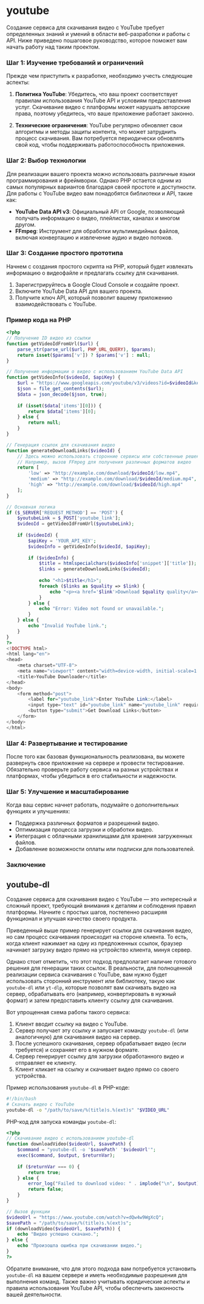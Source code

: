 # youtube
Создание сервиса для скачивания видео с YouTube требует определенных знаний и умений в области веб-разработки и работы с API. Ниже приведено пошаговое руководство, которое поможет вам начать работу над таким проектом.

### Шаг 1: Изучение требований и ограничений

Прежде чем приступить к разработке, необходимо учесть следующие аспекты:

1. **Политика YouTube**: Убедитесь, что ваш проект соответствует правилам использования YouTube API и условиям предоставления услуг. Скачивание видео с платформы может нарушать авторские права, поэтому убедитесь, что ваше приложение работает законно.

2. **Технические ограничения**: YouTube регулярно обновляет свои алгоритмы и методы защиты контента, что может затруднить процесс скачивания. Вам потребуется периодически обновлять свой код, чтобы поддерживать работоспособность приложения.

### Шаг 2: Выбор технологии

Для реализации вашего проекта можно использовать различные языки программирования и фреймворки. Однако PHP остается одним из самых популярных вариантов благодаря своей простоте и доступности. Для работы с YouTube видео вам понадобятся библиотеки и API, такие как:

- **YouTube Data API v3**: Официальный API от Google, позволяющий получать информацию о видео, плейлистах, каналах и многом другом.
- **FFmpeg**: Инструмент для обработки мультимедийных файлов, включая конвертацию и извлечение аудио и видео потоков.

### Шаг 3: Создание простого прототипа

Начнем с создания простого скрипта на PHP, который будет извлекать информацию о видеофайле и предлагать ссылку для скачивания.

1. Зарегистрируйтесь в Google Cloud Console и создайте проект.
2. Включите YouTube Data API для вашего проекта.
3. Получите ключ API, который позволит вашему приложению взаимодействовать с YouTube.

### Пример кода на PHP

```php
<?php
// Получение ID видео из ссылки
function getVideoIdFromUrl($url) {
    parse_str(parse_url($url, PHP_URL_QUERY), $params);
    return isset($params['v']) ? $params['v'] : null;
}

// Получение информации о видео с использованием YouTube Data API
function getVideoInfo($videoId, $apiKey) {
    $url = "https://www.googleapis.com/youtube/v3/videos?id=$videoId&key=$apiKey&part=snippet,contentDetails,status";
    $json = file_get_contents($url);
    $data = json_decode($json, true);
    
    if (isset($data['items'][0])) {
        return $data['items'][0];
    } else {
        return null;
    }
}

// Генерация ссылок для скачивания видео
function generateDownloadLinks($videoId) {
    // Здесь можно использовать сторонние сервисы или собственные решения для генерации ссылок
    // Например, вызов FFmpeg для получения различных форматов видео
    return [
        'low' => "http://example.com/download/$videoId/low.mp4",
        'medium' => "http://example.com/download/$videoId/medium.mp4",
        'high' => "http://example.com/download/$videoId/high.mp4"
    ];
}

// Основная логика
if ($_SERVER['REQUEST_METHOD'] == 'POST') {
    $youtubeLink = $_POST['youtube_link'];
    $videoId = getVideoIdFromUrl($youtubeLink);
    
    if ($videoId) {
        $apiKey = 'YOUR_API_KEY';
        $videoInfo = getVideoInfo($videoId, $apiKey);
        
        if ($videoInfo) {
            $title = htmlspecialchars($videoInfo['snippet']['title']);
            $links = generateDownloadLinks($videoId);
            
            echo "<h1>$title</h1>";
            foreach ($links as $quality => $link) {
                echo "<p><a href='$link'>Download $quality quality</a></p>";
            }
        } else {
            echo "Error: Video not found or unavailable.";
        }
    } else {
        echo "Invalid YouTube link.";
    }
}
?>
<!DOCTYPE html>
<html lang="en">
<head>
    <meta charset="UTF-8">
    <meta name="viewport" content="width=device-width, initial-scale=1.0">
    <title>YouTube Downloader</title>
</head>
<body>
    <form method="post">
        <label for="youtube_link">Enter YouTube Link:</label>
        <input type="text" id="youtube_link" name="youtube_link" required>
        <button type="submit">Get Download Links</button>
    </form>
</body>
</html>
```

### Шаг 4: Развертывание и тестирование

После того как базовая функциональность реализована, вы можете развернуть свое приложение на сервере и провести тестирование. Обязательно проверьте работу сервиса на разных устройствах и платформах, чтобы убедиться в его стабильности и надежности.

### Шаг 5: Улучшение и масштабирование

Когда ваш сервис начнет работать, подумайте о дополнительных функциях и улучшениях:

- Поддержка различных форматов и разрешений видео.
- Оптимизация процесса загрузки и обработки видео.
- Интеграция с облачными хранилищами для хранения загруженных файлов.
- Добавление возможности оплаты или подписки для пользователей.

### Заключение

## youtube-dl
Создание сервиса для скачивания видео с YouTube — это интересный и сложный проект, требующий внимания к деталям и соблюдения правил платформы. Начните с простых шагов, постепенно расширяя функционал и улучшая качество своего продукта.

Приведенный выше пример генерирует ссылки для скачивания видео, но сам процесс скачивания происходит на стороне клиента. То есть, когда клиент нажимает на одну из предложенных ссылок, браузер начинает загрузку видео прямо на устройство клиента, минуя сервер.

Однако стоит отметить, что этот подход предполагает наличие готового решения для генерации таких ссылок. В реальности, для полноценной реализации сервиса скачивания с YouTube, вам нужно будет использовать сторонний инструмент или библиотеку, такую как `youtube-dl` или `yt-dlp`, которые позволят вам скачивать видео на сервер, обрабатывать его (например, конвертировать в нужный формат) и затем предоставить клиенту ссылку для скачивания.

Вот упрощенная схема работы такого сервиса:

1. Клиент вводит ссылку на видео с YouTube.
2. Сервер получает эту ссылку и запускает команду `youtube-dl` (или аналогичную) для скачивания видео на сервер.
3. После успешного скачивания, сервер обрабатывает видео (если требуется) и сохраняет его в нужном формате.
4. Сервер генерирует ссылку для загрузки обработанного видео и отправляет ее клиенту.
5. Клиент кликает на ссылку и скачивает видео прямо со своего устройства.

Пример использования `youtube-dl` в PHP-коде:

```bash
#!/bin/bash
# Скачать видео с YouTube
youtube-dl -o "/path/to/save/%(title)s.%(ext)s" "$VIDEO_URL"
```

PHP-код для запуска команды `youtube-dl`:

```php
<?php
// Скачивание видео с использованием youtube-dl
function downloadVideo($videoUrl, $savePath) {
    $command = "youtube-dl -o '$savePath' '$videoUrl'";
    exec($command, $output, $returnVar);
    
    if ($returnVar === 0) {
        return true;
    } else {
        error_log("Failed to download video: " . implode("\n", $output));
        return false;
    }
}

// Вызов функции
$videoUrl = "https://www.youtube.com/watch?v=dQw4w9WgXcQ";
$savePath = "/path/to/save/%(title)s.%(ext)s";
if (downloadVideo($videoUrl, $savePath)) {
    echo "Видео успешно скачано.";
} else {
    echo "Произошла ошибка при скачивании видео.";
}
?>
```

Обратите внимание, что для этого подхода вам потребуется установить `youtube-dl` на вашем сервере и иметь необходимые разрешения для выполнения команд. Также важно учитывать юридические аспекты и правила использования YouTube API, чтобы обеспечить законность вашей деятельности.
